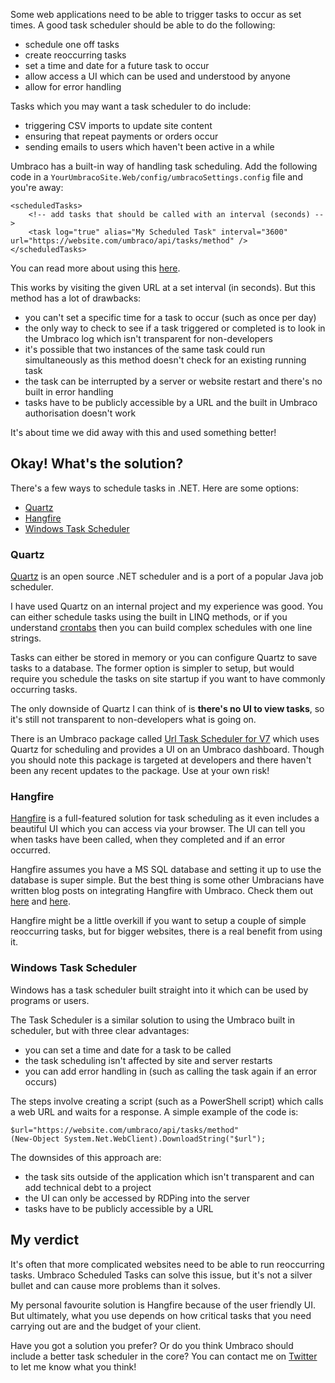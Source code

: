 Some web applications need to be able to trigger tasks to occur as set times. A good task scheduler should be able to do the following:

- schedule one off tasks
- create reoccurring tasks
- set a time and date for a future task to occur
- allow access a UI which can be used and understood by anyone
- allow for error handling

Tasks which you may want a task scheduler to do include:

- triggering CSV imports to update site content
- ensuring that repeat payments or orders occur
- sending emails to users which haven't been active in a while

Umbraco has a built-in way of handling task scheduling. Add the following code in a `YourUmbracoSite.Web/config/umbracoSettings.config` file and you're away:

```
<scheduledTasks>
    <!-- add tasks that should be called with an interval (seconds) -->
    <task log="true" alias="My Scheduled Task" interval="3600" url="https://website.com/umbraco/api/tasks/method" />
</scheduledTasks>
```

You can read more about using this <a href="https://our.umbraco.org/Documentation/Reference/Config/umbracoSettings/#scheduledtasks" target="_blank">here</a>.

This works by visiting the given URL at a set interval (in seconds). But this method has a lot of drawbacks:

- you can't set a specific time for a task to occur (such as once per day)
- the only way to check to see if a task triggered or completed is to look in the Umbraco log which isn't transparent for non-developers
- it's possible that two instances of the same task could run simultaneously as this method doesn't check for an existing running task
- the task can be interrupted by a server or website restart and there's no built in error handling
- tasks have to be publicly accessible by a URL and the built in Umbraco authorisation doesn't work

It's about time we did away with this and used something better!

## Okay! What's the solution?

There's a few ways to schedule tasks in .NET. Here are some options:

- <a href="#quartz">Quartz</a>
- <a href="#hangfire">Hangfire</a>
- <a href="#windows-task-scheduler">Windows Task Scheduler</a>

### Quartz

<a href="https://www.quartz-scheduler.net/" target="_blank">Quartz</a> is an open source .NET scheduler and is a port of a popular Java job scheduler.

I have used Quartz on an internal project and my experience was good. You can either schedule tasks using the built in LINQ methods, or if you understand <a href="http://www.adminschoice.com/crontab-quick-reference" target="_blank">crontabs</a> then you can build complex schedules with one line strings.

Tasks can either be stored in memory or you can configure Quartz to save tasks to a database. The former option is simpler to setup, but would require you schedule the tasks on site startup if you want to have commonly occurring tasks.

The only downside of Quartz I can think of is **there's no UI to view tasks**, so it's still not transparent to non-developers what is going on.

There is an Umbraco package called <a href="https://our.umbraco.org/projects/backoffice-extensions/url-task-scheduler-for-v7/" target="_blank">Url Task Scheduler for V7</a> which uses Quartz for scheduling and provides a UI on an Umbraco dashboard. Though you should note this package is targeted at developers and there haven't been any recent updates to the package. Use at your own risk!

### Hangfire

<a href="https://www.hangfire.io/" target="_blank">Hangfire</a> is a full-featured solution for task scheduling as it even includes a beautiful UI which you can access via your browser. The UI can tell you when tasks have been called, when they completed and if an error occurred.

Hangfire assumes you have a MS SQL database and setting it up to use the database is super simple. But the best thing is some other Umbracians have written blog posts on integrating Hangfire with Umbraco. Check them out <a href="http://camaya.co/posts/2016/07/31/how-to-integrate-hangfire-with-umbraco/" target="_blank">here</a> and <a href="http://www.abstractmethod.co.uk/blog/2016/4/better-task-scheduling-in-umbraco/" target="_blank">here</a>.

Hangfire might be a little overkill if you want to setup a couple of simple reoccurring tasks, but for bigger websites, there is a real benefit from using it.

### Windows Task Scheduler

Windows has a task scheduler built straight into it which can be used by programs or users.

The Task Scheduler is a similar solution to using the Umbraco built in scheduler, but with three clear advantages:

- you can set a time and date for a task to be called
- the task scheduling isn't affected by site and server restarts
- you can add error handling in (such as calling the task again if an error occurs)

The steps involve creating a script (such as a PowerShell script) which calls a web URL and waits for a response. A simple example of the code is:

```
$url="https://website.com/umbraco/api/tasks/method"
(New-Object System.Net.WebClient).DownloadString("$url");
```

The downsides of this approach are:

- the task sits outside of the application which isn't transparent and can add technical debt to a project
- the UI can only be accessed by RDPing into the server
- tasks have to be publicly accessible by a URL

## My verdict

It's often that more complicated websites need to be able to run reoccurring tasks. Umbraco Scheduled Tasks can solve this issue, but it's not a silver bullet and can cause more problems than it solves.

My personal favourite solution is Hangfire because of the user friendly UI. But ultimately, what you use depends on how critical tasks that you need carrying out are and the budget of your client.

Have you got a solution you prefer? Or do you think Umbraco should include a better task scheduler in the core? You can contact me on <a href="https://twitter.com/Harvzor" target="_blank">Twitter</a> to let me know what you think!

